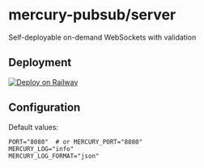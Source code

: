 # mercury-pubsub/server

Self-deployable on-demand WebSockets with validation

## Deployment

[![Deploy on Railway](https://railway.app/button.svg)](https://railway.app/new/template/9DL2RK?referralCode=bUNzLh)

## Configuration

Default values:

```shell
PORT="8080"  # or MERCURY_PORT="8080"
MERCURY_LOG="info"
MERCURY_LOG_FORMAT="json"
```
